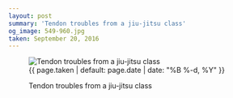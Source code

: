 ```yaml
---
layout: post
summary: 'Tendon troubles from a jiu-jitsu class'
og_image: 549-960.jpg
taken: September 20, 2016
---
```


<figure class="post">
<img alt="Tendon troubles from a jiu-jitsu class" sizes="(min-width: 700px) 50vw, calc(100vw - 2rem)" src="{{ site.assets_url }}/549-480.jpg" srcset="{{ site.assets_url }}/549-240.jpg 240w, {{ site.assets_url }}/549-480.jpg 480w, {{ site.assets_url }}/549-720.jpg 720w, {{ site.assets_url }}/549-960.jpg 960w"/>
<figcaption>
<time>{{ page.taken | default: page.date | date: "%B %-d, %Y" }}</time>
<p>Tendon troubles from a jiu-jitsu class</p>
</figcaption>
</figure>
